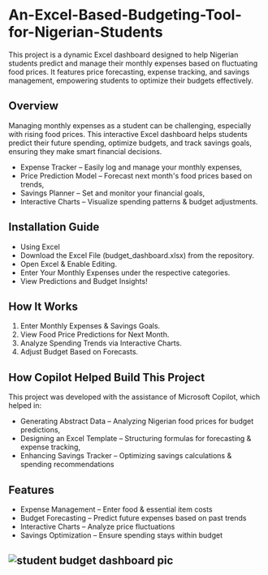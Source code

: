 # An-Excel-Based-Budgeting-Tool-for-Nigerian-Students
This project is a dynamic Excel dashboard designed to help Nigerian students predict and manage their monthly expenses based on fluctuating food prices. It features price forecasting, expense tracking, and savings management, empowering students to optimize their budgets effectively.

## Overview
Managing monthly expenses as a student can be challenging, especially with rising food prices. This interactive Excel dashboard helps students predict their future spending, optimize budgets, and track savings goals, ensuring they make smart financial decisions.
* Expense Tracker – Easily log and manage your monthly expenses,
* Price Prediction Model – Forecast next month's food prices based on trends,
* Savings Planner – Set and monitor your financial goals,
* Interactive Charts – Visualize spending patterns & budget adjustments.

## Installation Guide
* Using Excel
* Download the Excel File (budget_dashboard.xlsx) from the repository.
* Open Excel & Enable Editing.
* Enter Your Monthly Expenses under the respective categories.
* View Predictions and Budget Insights!

## How It Works
1. Enter Monthly Expenses & Savings Goals. 
1. View Food Price Predictions for Next Month.  
1. Analyze Spending Trends via Interactive Charts. 
1. Adjust Budget Based on Forecasts.

## How Copilot Helped Build This Project
This project was developed with the assistance of Microsoft Copilot, which helped in:  
* Generating Abstract Data – Analyzing Nigerian food prices for budget predictions,
* Designing an Excel Template – Structuring formulas for forecasting & expense tracking,
* Enhancing Savings Tracker – Optimizing savings calculations & spending recommendations

## Features
* Expense Management – Enter food & essential item costs 
* Budget Forecasting – Predict future expenses based on past trends 
* Interactive Charts – Analyze price fluctuations
* Savings Optimization – Ensure spending stays within budget
## ![student budget dashboard pic](https://github.com/user-attachments/assets/a3fe4044-18ef-4a1a-a81e-047298a177fc)
